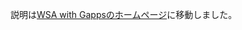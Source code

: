 説明は[WSA with Gappsのホームページ](https://kamekuridaiyastore.blogspot.com/p/wsa-with-gapps-lsposed-magiskonwsalocal.html)に移動しました。
